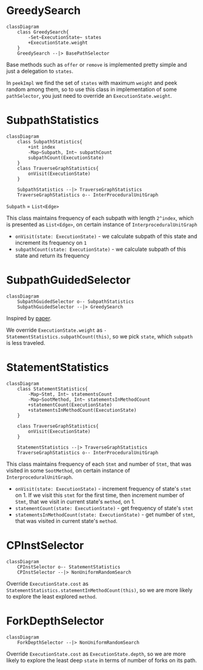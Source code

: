 # GreedySearch

```mermaid
classDiagram
    class GreedySearch{
        -Set~ExecutionState~ states
        +ExecutionState.weight
    }
    GreedySearch --|> BasePathSelector
```
Base methods such as `offer` or `remove` is implemented pretty simple and just a delegation to `states`.

In `peekImpl` we find the set of `states` with maximum `weight` and peek random among them, so to use this class in implementation of some `pathSelector`, you just need to override an `ExecutionState.weight`.

# SubpathStatistics

```mermaid
classDiagram
    class SubpathStatistics{
        +int index
        -Map~Subpath, Int~ subpathCount
        subpathCount(ExecutionState)
    }
    class TraverseGraphStatistics{
        onVisit(ExecutionState)
    }
    
    SubpathStatistics --|> TraverseGraphStatistics
    TraverseGraphStatistics o-- InterProceduralUnitGraph
```
`Subpath` = `List<Edge>`

This class maintains frequency of each subpath with length `2^index`, which is presented as `List<Edge>`, on certain instance of `InterproceduralUnitGraph`

* `onVisit(state: ExecutionState)` - we calculate subpath of this state and increment its frequency on `1`
* `subpathCount(state: ExecutionState)` - we calculate subpath of this state and return its frequency

# SubpathGuidedSelector

```mermaid
classDiagram
    SubpathGuidedSelector o-- SubpathStatistics
    SubpathGuidedSelector --|> GreedySearch
```

Inspired by [paper](http://pxzhang.cn/paper/concolic_testing/oopsla13-pgse.pdf).

We override `ExecutionState.weight` as `-StatementStatistics.subpathCount(this)`, so we pick `state`, which `subpath` is less traveled.

# StatementStatistics

```mermaid
classDiagram
    class StatementStatistics{
        -Map~Stmt, Int~ statementsCount
        -Map~SootMethod, Int~ statementsInMethodCount
        +statementCount(ExecutionState)
        +statementsInMethodCount(ExecutionState)
    }
    
    class TraverseGraphStatistics{
        onVisit(ExecutionState)
    }
    
    StatementStatistics --|> TraverseGraphStatistics
    TraverseGraphStatistics o-- InterProceduralUnitGraph
```

This class maintains frequency of each `Stmt` and number of `Stmt`, that was visited in some `SootMethod`, on certain instance of `InterproceduralUnitGraph`.

* `onVisit(state: ExecutionState)` - increment frequency of state's `stmt` on 1. If we visit this `stmt` for the first time, then increment number of `Stmt`, that we visit in current state's `method`, on 1.
* `statementCount(state: ExecutionState)` - get frequency of state's `stmt`
* `statementsInMethodCount(state: ExecutionState)` - get number of `stmt`, that was visited in current state's `method`.

# CPInstSelector

```mermaid
classDiagram
    CPInstSelector o-- StatementStatistics
    CPInstSelector --|> NonUniformRandomSearch
```

Override `ExecutionState.cost` as `StatementStatistics.statementInMethodCount(this)`, so we are more likely to explore the least explored `method`.

# ForkDepthSelector

```mermaid
classDiagram
    ForkDepthSelector --|> NonUniformRandomSearch
```

Override `ExecutionState.cost` as `ExecutionState.depth`, so we are more likely to explore the least deep `state` in terms of number of forks on its path.

